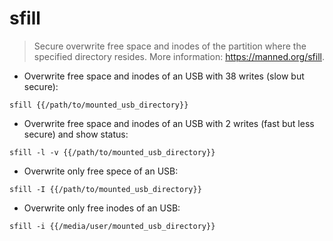 # sfill

> Secure overwrite free space and inodes of the partition where the specified directory resides.
> More information: <https://manned.org/sfill>.

- Overwrite free space and inodes of an USB with 38 writes (slow but secure):

`sfill {{/path/to/mounted_usb_directory}}`

- Overwrite free space and inodes of an USB with 2 writes (fast but less secure) and show status:

`sfill -l -v {{/path/to/mounted_usb_directory}}`

- Overwrite only free spece of an USB:

`sfill -I {{/path/to/mounted_usb_directory}}`

- Overwrite only free inodes of an USB:

`sfill -i {{/media/user/mounted_usb_directory}}`
